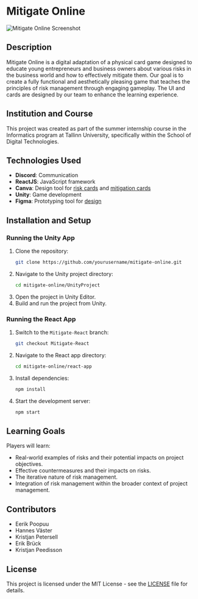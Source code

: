 # Mitigate Online

![Mitigate Online Screenshot](screenshots/mitigate_online_screenshot.png)

## Description
Mitigate Online is a digital adaptation of a physical card game designed to educate young entrepreneurs and business owners about various risks in the business world and how to effectively mitigate them. Our goal is to create a fully functional and aesthetically pleasing game that teaches the principles of risk management through engaging gameplay. The UI and cards are designed by our team to enhance the learning experience.

## Institution and Course
This project was created as part of the summer internship course in the Informatics program at Tallinn University, specifically within the School of Digital Technologies.

## Technologies Used
- **Discord**: Communication
- **ReactJS**: JavaScript framework
- **Canva**: Design tool for [risk cards](https://www.canva.com/design/DAGHzrgkmQU/S8lpU7WQIY3Jz9kPI5O-QQ/edit) and [mitigation cards](https://www.canva.com/design/DAGH0KPXCLM/hpNL3x3yqOB3j4lMMSY3SQ/edit)
- **Unity**: Game development
- **Figma**: Prototyping tool for [design](https://www.figma.com/design/uwN3eKdVG1K18j0c0wdXE6/Mitigate?node-id=0-1&t=dCoVEEmwbBbSax01-0)

## Installation and Setup
### Running the Unity App
1. Clone the repository:
    ```bash
    git clone https://github.com/yourusername/mitigate-online.git
    ```
2. Navigate to the Unity project directory:
    ```bash
    cd mitigate-online/UnityProject
    ```
3. Open the project in Unity Editor.
4. Build and run the project from Unity.

### Running the React App
1. Switch to the `Mitigate-React` branch:
    ```bash
    git checkout Mitigate-React
    ```
2. Navigate to the React app directory:
    ```bash
    cd mitigate-online/react-app
    ```
3. Install dependencies:
    ```bash
    npm install
    ```
4. Start the development server:
    ```bash
    npm start
    ```

## Learning Goals
Players will learn:
- Real-world examples of risks and their potential impacts on project objectives.
- Effective countermeasures and their impacts on risks.
- The iterative nature of risk management.
- Integration of risk management within the broader context of project management.

## Contributors
- Eerik Poopuu
- Hannes Väster
- Kristjan Petersell
- Erik Brück
- Kristjan Peedisson

## License
This project is licensed under the MIT License - see the [LICENSE](LICENSE) file for details.

